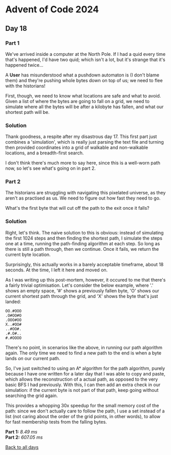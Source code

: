 # Advent of Code 2024
## Day 18
### Part 1
We've arrived inside a computer at the North Pole. If I had a quid every time that's happened, I'd have two quid; which isn't a lot, but it's strange that it's happened twice...  

A **User** has misunderstood what a pushdown automaton is (I don't blame them) and they're pushing whole bytes down on top of us; we need to flee with the historians!  

First, though, we need to know what locations are safe and what to avoid. Given a list of where the bytes are going to fall on a grid, we need to simulate where all the bytes will be after a kilobyte has fallen, and what our shortest path will be.
### Solution
Thank goodness, a respite after my disastrous day 17. This first part just combines a 'simulation', which is really just parsing the text file and turning then provided coordinates into a grid of walkable and non-walkable locations, and a breadth-first search.  

I don't think there's much more to say here, since this is a well-worn path now, so let's see what's going on in part 2.
### Part 2
The historians are struggling with navigating this pixelated universe, as they aren't as practised as us. We need to figure out how fast they need to go.  

What's the first byte that will cut off the path to the exit once it falls?
### Solution
Right, let's think. The naive solution to this is obvious: instead of simulating the first 1024 steps and then finding the shortest path, I simulate the steps one at a time, running the path-finding algorithm at each step. So long as there is still a path through, then we continue. Once it fails, we return the current byte location.  

Surprisingly, this actually works in a barely acceptable timeframe, about 18 seconds. At the time, I left it here and moved on.  

As I was writing up this post-mortem, however, it occured to me that there's a fairly trivial optimisation. Let's consider the below example, where '.' shows an empty space, '#' shows a previously fallen byte, 'O' shows our current shortest path through the grid, and 'X' shows the byte that's just landed:
```
OO.#OOO
.O#OO#O
.OOO#OO
X..#OO#
..#OO#.
.#.O#..
#.#OOOO
```
There's no point, in scenarios like the above, in running our path algorithm again. The only time we need to find a new path to the end is when a byte lands *on* our current path.  

So, I've just switched to using an A* algorithm for the path algorithm, purely because I have one written for a later day that I was able to copy and paste, which allows the reconstruction of a actual path, as opposed to the very basic BFS I had previously. With this, I can then add an extra check in our simulation: if the current byte is not part of that path, keep going without searching the grid again.  

This provides a whopping 30x speedup for the small memory cost of the path: since we don't actually care to follow the path, I use a set instead of a list (not caring about the order of the grid points, in other words), to allow for fast membership tests from the falling bytes.  

**Part 1:** *8.49 ms*  
**Part 2:** *607.05 ms*  

[Back to all days](/2024)